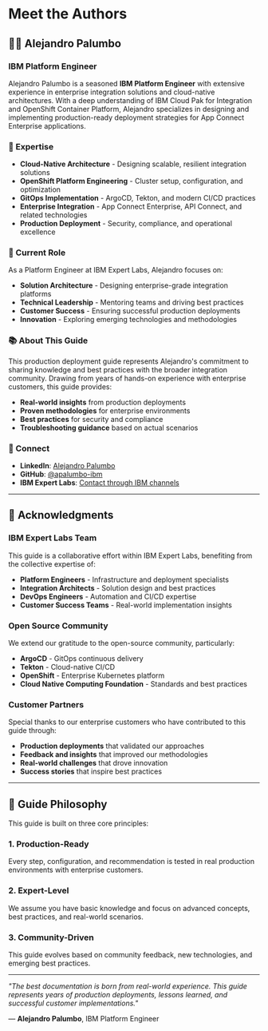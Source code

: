 # Meet the Authors

## 👨‍💼 Alejandro Palumbo

### IBM Platform Engineer

Alejandro Palumbo is a seasoned **IBM Platform Engineer** with extensive experience in enterprise integration solutions and cloud-native architectures. With a deep understanding of IBM Cloud Pak for Integration and OpenShift Container Platform, Alejandro specializes in designing and implementing production-ready deployment strategies for App Connect Enterprise applications.

### 🎯 Expertise

- **Cloud-Native Architecture** - Designing scalable, resilient integration solutions
- **OpenShift Platform Engineering** - Cluster setup, configuration, and optimization
- **GitOps Implementation** - ArgoCD, Tekton, and modern CI/CD practices
- **Enterprise Integration** - App Connect Enterprise, API Connect, and related technologies
- **Production Deployment** - Security, compliance, and operational excellence

### 🏢 Current Role

As a Platform Engineer at IBM Expert Labs, Alejandro focuses on:

- **Solution Architecture** - Designing enterprise-grade integration platforms
- **Technical Leadership** - Mentoring teams and driving best practices
- **Customer Success** - Ensuring successful production deployments
- **Innovation** - Exploring emerging technologies and methodologies

### 📚 About This Guide

This production deployment guide represents Alejandro's commitment to sharing knowledge and best practices with the broader integration community. Drawing from years of hands-on experience with enterprise customers, this guide provides:

- **Real-world insights** from production deployments
- **Proven methodologies** for enterprise environments
- **Best practices** for security and compliance
- **Troubleshooting guidance** based on actual scenarios

### 🔗 Connect

- **LinkedIn**: [Alejandro Palumbo](https://www.linkedin.com/in/alejandro-palumbo/)
- **GitHub**: [@apalumbo-ibm](https://github.com/apalumbo-ibm)
- **IBM Expert Labs**: [Contact through IBM channels](https://www.ibm.com/expertlabs)

---

## 🤝 Acknowledgments

### IBM Expert Labs Team

This guide is a collaborative effort within IBM Expert Labs, benefiting from the collective expertise of:

- **Platform Engineers** - Infrastructure and deployment specialists
- **Integration Architects** - Solution design and best practices
- **DevOps Engineers** - Automation and CI/CD expertise
- **Customer Success Teams** - Real-world implementation insights

### Open Source Community

We extend our gratitude to the open-source community, particularly:

- **ArgoCD** - GitOps continuous delivery
- **Tekton** - Cloud-native CI/CD
- **OpenShift** - Enterprise Kubernetes platform
- **Cloud Native Computing Foundation** - Standards and best practices

### Customer Partners

Special thanks to our enterprise customers who have contributed to this guide through:

- **Production deployments** that validated our approaches
- **Feedback and insights** that improved our methodologies
- **Real-world challenges** that drove innovation
- **Success stories** that inspire best practices

---

## 📖 Guide Philosophy

This guide is built on three core principles:

### 1. **Production-Ready**
Every step, configuration, and recommendation is tested in real production environments with enterprise customers.

### 2. **Expert-Level**
We assume you have basic knowledge and focus on advanced concepts, best practices, and real-world scenarios.

### 3. **Community-Driven**
This guide evolves based on community feedback, new technologies, and emerging best practices.

---

*"The best documentation is born from real-world experience. This guide represents years of production deployments, lessons learned, and successful customer implementations."*

— **Alejandro Palumbo**, IBM Platform Engineer 